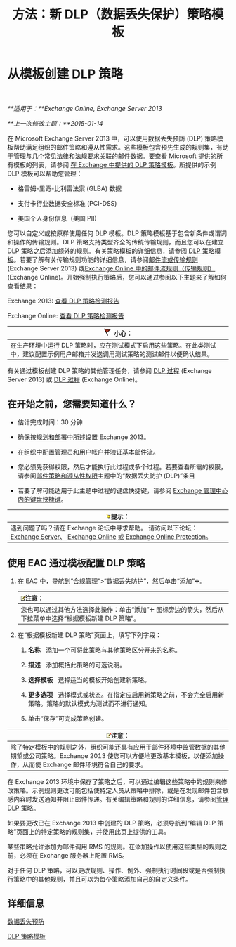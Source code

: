 ﻿---
title: 方法：新 DLP（数据丢失保护）策略模板
TOCTitle: 从模板创建 DLP 策略
ms:assetid: 4432ef8b-6108-48d3-b2af-43ef5b40d2bc
ms:mtpsurl: https://technet.microsoft.com/zh-cn/library/JJ150515(v=EXCHG.150)
ms:contentKeyID: 50489660
ms.date: 01/11/2018
mtps_version: v=EXCHG.150
ms.translationtype: HT
---

# 从模板创建 DLP 策略

 

_**适用于：**Exchange Online, Exchange Server 2013_

_**上一次修改主题：**2015-01-14_

在 Microsoft Exchange Server 2013 中，可以使用数据丢失预防 (DLP) 策略模板帮助满足组织的邮件策略和遵从性需求。这些模板包含预先生成的规则集，有助于管理与几个常见法律和法规要求关联的邮件数据。要查看 Microsoft 提供的所有模板的列表，请参阅 [在 Exchange 中提供的 DLP 策略模板](dlp-policy-templates-supplied-in-exchange-exchange-2013-help.md)。所提供的示例 DLP 模板可以帮助您管理：

  - 格雷姆-里奇-比利雷法案 (GLBA) 数据

  - 支付卡行业数据安全标准 (PCI-DSS)

  - 美国个人身份信息（美国 PII)

您可以自定义或按原样使用任何 DLP 模板。DLP 策略模板基于包含新条件或谓词和操作的传输规则。DLP 策略支持类型齐全的传统传输规则，而且您可以在建立 DLP 策略之后添加额外的规则。有关策略模板的详细信息，请参阅 [DLP 策略模板](dlp-policy-templates-exchange-2013-help.md)。若要了解有关传输规则功能的详细信息，请参阅[邮件流或传输规则](mail-flow-rules-transport-rules-in-exchange-2013-exchange-2013-help.md) (Exchange Server 2013) 或[Exchange Online 中的邮件流规则（传输规则）](https://technet.microsoft.com/zh-cn/library/jj919238\(v=exchg.150\)) (Exchange Online)。开始强制执行策略后，您可以通过参阅以下主题来了解如何查看结果：

Exchange 2013: [查看 DLP 策略检测报告](view-dlp-policy-detection-reports-exchange-2013-help.md)

Exchange Online: [查看 DLP 策略检测报告](https://technet.microsoft.com/zh-cn/library/dn904484\(v=exchg.150\))

<table>
<thead>
<tr class="header">
<th><img src="images/Dd876845.Caution(EXCHG.150).gif" title="小心" alt="小心" />小心：</th>
</tr>
</thead>
<tbody>
<tr class="odd">
<td>在生产环境中运行 DLP 策略时，应在测试模式下启用这些策略。在此类测试中，建议配置示例用户邮箱并发送调用测试策略的测试邮件以便确认结果。</td>
</tr>
</tbody>
</table>


有关通过模板创建 DLP 策略的其他管理任务，请参阅 [DLP 过程](dlp-procedures-exchange-2013-help.md) (Exchange Server 2013) 或 [DLP 过程](https://technet.microsoft.com/zh-cn/library/jj938003\(v=exchg.150\)) (Exchange Online)。

## 在开始之前，您需要知道什么？

  - 估计完成时间：30 分钟

  - 确保按[规划和部署](planning-and-deployment-for-exchange-2013-installation-instructions.md)中所述设置 Exchange 2013。

  - 在组织中配置管理员和用户帐户并验证基本邮件流。

  - 您必须先获得权限，然后才能执行此过程或多个过程。若要查看所需的权限，请参阅[邮件策略和遵从性权限](messaging-policy-and-compliance-permissions-exchange-2013-help.md)主题中的“数据丢失防护 (DLP)”条目

  - 若要了解可能适用于此主题中过程的键盘快捷键，请参阅 [Exchange 管理中心内的键盘快捷键](keyboard-shortcuts-in-the-exchange-admin-center-exchange-online-protection-help.md)。

<table>
<thead>
<tr class="header">
<th><img src="images/Bb124558.tip(EXCHG.150).gif" title="提示" alt="提示" />提示：</th>
</tr>
</thead>
<tbody>
<tr class="odd">
<td>遇到问题了吗？请在 Exchange 论坛中寻求帮助。 请访问以下论坛：<a href="https://go.microsoft.com/fwlink/p/?linkid=60612">Exchange Server</a>、 <a href="https://go.microsoft.com/fwlink/p/?linkid=267542">Exchange Online</a> 或 <a href="https://go.microsoft.com/fwlink/p/?linkid=285351">Exchange Online Protection</a>。</td>
</tr>
</tbody>
</table>


## 使用 EAC 通过模板配置 DLP 策略

1.  在 EAC 中，导航到“合规管理”\>“数据丢失防护”，然后单击“添加”![添加图标](images/JJ218640.c1e75329-d6d7-4073-a27d-498590bbb558(EXCHG.150).gif "添加图标")。
    
    <table>
    <thead>
    <tr class="header">
    <th><img src="images/Bb124558.note(EXCHG.150).gif" title="注意" alt="注意" />注意：</th>
    </tr>
    </thead>
    <tbody>
    <tr class="odd">
    <td>您也可以通过其他方法选择此操作：单击“添加”<img src="images/JJ218640.c1e75329-d6d7-4073-a27d-498590bbb558(EXCHG.150).gif" title="添加图标" alt="添加图标" /> 图标旁边的箭头，然后从下拉菜单中选择“根据模板新建 DLP 策略”。</td>
    </tr>
    </tbody>
    </table>


2.  在“根据模板新建 DLP 策略”页面上，填写下列字段：
    
    1.  **名称**   添加一个可将此策略与其他策略区分开来的名称。
    
    2.  **描述**   添加概括此策略的可选说明。
    
    3.  **选择模板**   选择适当的模板开始创建新策略。
    
    4.  **更多选项**   选择模式或状态。在指定应启用新策略之前，不会完全启用新策略。策略的默认模式为测试而不进行通知。
    
    5.  单击“保存”可完成策略创建。

<table>
<thead>
<tr class="header">
<th><img src="images/Bb124558.note(EXCHG.150).gif" title="注意" alt="注意" />注意：</th>
</tr>
</thead>
<tbody>
<tr class="odd">
<td>除了特定模板中的规则之外，组织可能还具有应用于邮件环境中监管数据的其他期望或公司策略。Exchange 2013 使您可以方便地更改基本模板，以便添加操作，从而使 Exchange 邮件环境符合自己的要求。</td>
</tr>
</tbody>
</table>


在 Exchange 2013 环境中保存了策略之后，可以通过编辑这些策略中的规则来修改策略。示例规则更改可能包括使特定人员从策略中排除，或是在发现邮件包含敏感内容时发送通知并阻止邮件传递。有关编辑策略和规则的详细信息，请参阅[管理 DLP 策略](manage-dlp-policies-exchange-2013-help.md)。

如果要更改已在 Exchange 2013 中创建的 DLP 策略，必须导航到“编辑 DLP 策略”页面上的特定策略的规则集，并使用此页上提供的工具。

某些策略允许添加为邮件调用 RMS 的规则。在添加操作以使用这些类型的规则之前，必须在 Exchange 服务器上配置 RMS。

对于任何 DLP 策略，可以更改规则、操作、例外、强制执行时间段或是否强制执行策略中的其他规则，并且可以为每个策略添加自己的自定义条件。

## 详细信息

[数据丢失预防](technical-overview-of-dlp-data-loss-prevention-in-exchange.md)

[DLP 策略模板](dlp-policy-templates-exchange-2013-help.md)

